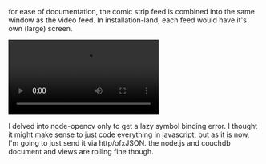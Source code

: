 for ease of documentation, the comic strip feed is combined into the same window as the video feed.
In installation-land, each feed would have it's own (large) screen.

![](https://raw.github.com/cindyloo/devart-template/master/project_images/storyplaceme2.mov)

I delved into node-opencv only to get a lazy symbol binding error.  I thought it might make sense
to just code everything in javascript, but as it is now, I'm going to just send it via http/ofxJSON.
the node.js and couchdb document and views are rolling fine though.
